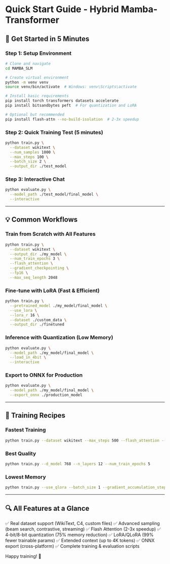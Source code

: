 # Quick Start Guide - Hybrid Mamba-Transformer

## 🚀 Get Started in 5 Minutes

### Step 1: Setup Environment
```bash
# Clone and navigate
cd MAMBA_SLM

# Create virtual environment
python -m venv venv
source venv/bin/activate  # Windows: venv\Scripts\activate

# Install basic requirements
pip install torch transformers datasets accelerate
pip install bitsandbytes peft  # For quantization and LoRA

# Optional but recommended
pip install flash-attn --no-build-isolation  # 2-3x speedup
```

### Step 2: Quick Training Test (5 minutes)
```bash
python train.py \
  --dataset wikitext \
  --num_samples 1000 \
  --max_steps 100 \
  --batch_size 2 \
  --output_dir ./test_model
```

### Step 3: Interactive Chat
```bash
python evaluate.py \
  --model_path ./test_model/final_model \
  --interactive
```

---

## 💡 Common Workflows

### Train from Scratch with All Features
```bash
python train.py \
  --dataset wikitext \
  --output_dir ./my_model \
  --num_train_epochs 3 \
  --flash_attention \
  --gradient_checkpointing \
  --fp16 \
  --max_seq_length 2048
```

### Fine-tune with LoRA (Fast & Efficient)
```bash
python train.py \
  --pretrained_model ./my_model/final_model \
  --use_lora \
  --lora_r 16 \
  --dataset ./custom_data \
  --output_dir ./finetuned
```

### Inference with Quantization (Low Memory)
```bash
python evaluate.py \
  --model_path ./my_model/final_model \
  --load_in_4bit \
  --interactive
```

### Export to ONNX for Production
```bash
python evaluate.py \
  --model_path ./my_model/final_model \
  --export_onnx ./production_model
```

---

## 🎯 Training Recipes

### Fastest Training
```bash
python train.py --dataset wikitext --max_steps 500 --flash_attention --fp16
```

### Best Quality
```bash
python train.py --d_model 768 --n_layers 12 --num_train_epochs 5
```

### Lowest Memory
```bash
python train.py --use_qlora --batch_size 1 --gradient_accumulation_steps 32
```

---

## 🔍 All Features at a Glance

✅ Real dataset support (WikiText, C4, custom files)
✅ Advanced sampling (beam search, contrastive, streaming)
✅ Flash Attention (2-3x speedup)
✅ 4-bit/8-bit quantization (75% memory reduction)
✅ LoRA/QLoRA (99% fewer trainable params)
✅ Extended context (up to 4K tokens)
✅ ONNX export (cross-platform)
✅ Complete training & evaluation scripts

Happy training! 🚀
